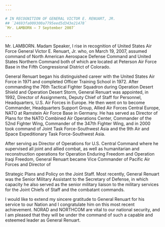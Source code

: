 ```yaml
---
---

# IN RECOGNITION OF GENERAL VICTOR E. RENUART, JR.
## `24693fa009300a7795eed5d343e21478`
`Mr. LAMBORN — 7 September 2007`

---
```



Mr. LAMBORN. Madam Speaker, I rise in recognition of United States 
Air Force General Victor E. Renuart, Jr. who, on March 19, 2007, 
assumed command of North American Aerospace Defense Command and United 
States Northern Command both of which are located at Peterson Air Force 
Base in the Fifth Congressional District of Colorado.

General Renuart began his distinguished career with the United States 
Air Force in 1971 and completed Officer Training School in 1972. After 
commanding the 76th Tactical Fighter Squadron during Operation Desert 
Shield and Operation Desert Storm, General Renuart was appointed, in 
1992, Director of Assignments, Deputy Chief of Staff for Personnel, 
Headquarters, U.S. Air Forces in Europe. He then went on to become 
Commander, Headquarters Support Group, Allied Air Forces Central 
Europe, NATO at Ramstein Air Force Base in Germany. He has served as 
Director of Plans for the NATO Combined Air Operations Center, 
Commander of the 52nd Fighter Wing, Commander of the 347th Fighter 
Wing, and in 2000 took command of Joint Task Force-Southwest Asia and 
the 9th Air and Space Expeditionary Task Force-Southwest Asia.

After serving as Director of Operations for U.S. Central Command 
where he supervised all joint and allied combat, as well as 
humanitarian and reconstruction operations for Operation Enduring 
Freedom and Operation Iraqi Freedom, General Renuart became Vice 
Commander of Pacific Air Forces and Director of


Strategic Plans and Policy on the Joint Staff. Most recently, General 
Renuart was the Senior Military Assistant to the Secretary of Defense, 
in which capacity he also served as the senior military liaison to the 
military services for the Joint Chiefs of Staff and the combatant 
commands.

I would like to extend my sincere gratitude to General Renuart for 
his service to our Nation and I congratulate him on this most recent 
achievement. NORAD and NORTHCOM are vital to our national security, and 
I am pleased that they will be under the command of such a capable and 
esteemed leader as General Renuart.

